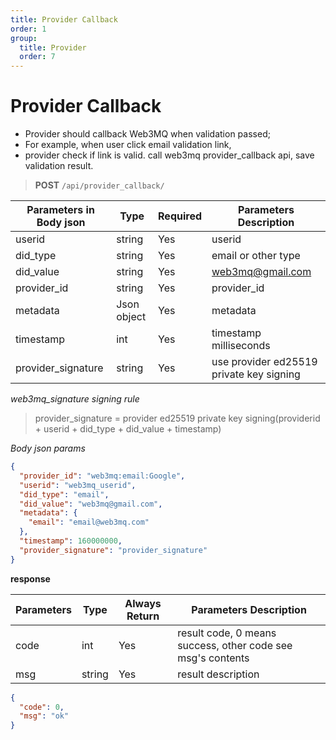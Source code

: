 ```yaml
---
title: Provider Callback
order: 1
group:
  title: Provider
  order: 7
---
```


# Provider Callback

- Provider should callback Web3MQ when validation passed;
- For example, when user click email validation link,
- provider check if link is valid. call web3mq provider_callback api, save validation result.

> **POST** `/api/provider_callback/`

| Parameters in Body json | Type        | Required | Parameters Description                   |
| ----------------------- | ----------- | -------- | ---------------------------------------- |
| userid                  | string      | Yes      | userid                                   |
| did_type                | string      | Yes      | email or other type                      |
| did_value               | string      | Yes      | web3mq@gmail.com                         |
| provider_id             | string      | Yes      | provider_id                              |
| metadata                | Json object | Yes      | metadata                                 |
| timestamp               | int         | Yes      | timestamp milliseconds                   |
| provider_signature      | string      | Yes      | use provider ed25519 private key signing |

_web3mq_signature signing rule_

> provider_signature = provider ed25519 private key signing(providerid + userid + did_type + did_value + timestamp)

_Body json params_

```json
{
  "provider_id": "web3mq:email:Google",
  "userid": "web3mq_userid",
  "did_type": "email",
  "did_value": "web3mq@gmail.com",
  "metadata": {
    "email": "email@web3mq.com"
  },
  "timestamp": 160000000,
  "provider_signature": "provider_signature"
}
```

**response**

| Parameters | Type   | Always Return | Parameters Description                                      |
| ---------- | ------ | ------------- | ----------------------------------------------------------- |
| code       | int    | Yes           | result code, 0 means success, other code see msg's contents |
| msg        | string | Yes           | result description                                          |

```json
{
  "code": 0,
  "msg": "ok"
}
```
